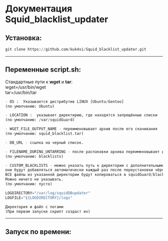 # Документация Squid_blacklist_updater

## Установка:
```python
git clone https://github.com/kuk4si/Squid_blacklist_updater.git
```
___

## Переменные script.sh:

Стандартные пути к **wget** и **tar**:<br/>
wget=/usr/bin/wget<br/>
tar=/usr/bin/tar<br/>

```python
- OS :  Указывается дистрибутив LINUX [Ubuntu/Gentoo]
(по-умолчанию: Ubuntu)
```

```python
- LOCATION :  указывает директирию, где находятся запрещённые списки
(по-умолчанию: /var/squidGuard)
```

```python
- WGET_FILE_OUTPUT_NAME - переименовывает архив после его скачивания
(по-умолчанию: squid_blacklist.tar)
```

```python
- DB_URL - ссылка на черный список.
```

```python
- FILENAME_DURING_UNTARRING - после распаковки архива переименовывает директорию в указанное название
(по-умолчанию: blacklists)
```

```python
- CUSTOM_BLACKLISTS - можно указать путь к директории с дополнительными списками, 
они будут добавляться автоматически каждый раз после переустановки чёрного списка.
ВСЕ файлы из указанной директории будут копироваться в squidGuard/blacklists.
Можно ничего не указывать.
(по-умолчанию: пусто)
```
```python
LOGDIRECTORY="/var/log/squidDBupdater"
LOGFILE="${LOGDIRECTORY}/logs"

Директория и файл с логами
(При первом запуске скрипт создаст их)
```

___
## Запуск по времени:
